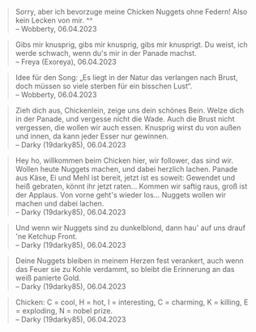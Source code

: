 
> Sorry, aber ich bevorzuge meine Chicken Nuggets ohne Federn! Also kein Lecken von mir. ^^  
– Wobberty, 06.04.2023

> Gibs mir knusprig, gibs mir knusprig, gibs mir knusprigt. Du weist, ich werde schwach, wenn du's mir in der Panade machst.  
– Freya (Exoreya), 06.04.2023

> Idee für den Song: „Es liegt in der Natur das verlangen nach Brust, doch müssen so viele sterben für ein bisschen Lust“.  
– Wobberty, 06.04.2023

> Zieh dich aus, Chickenlein, zeige uns dein schönes Bein. Welze dich in der Panade, und vergesse nicht die Wade. Auch die Brust nicht vergessen, die wollen wir auch essen. Knusprig wirst du von außen und innen, da kann jeder Esser nur gewinnen.  
– Darky (19darky85), 06.04.2023

> Hey ho, willkommen beim Chicken hier, wir follower, das sind wir. Wollen heute Nuggets machen, und dabei herzlich lachen. Panade aus Käse, Ei und Mehl ist bereit, jetzt ist es soweit: Gewendet und heiß gebraten, könnt ihr jetzt raten… Kommen wir saftig raus, groß ist der Applaus. Von vorne geht's wieder los… Nuggets wollen wir machen und dabei lachen.  
– Darky (19darky85), 06.04.2023

> Und wenn wir Nuggets sind zu dunkelblond, dann hau' auf uns drauf 'ne Ketchup Front.  
– Darky (19darky85), 06.04.2023

> Deine Nuggets bleiben in meinem Herzen fest verankert, auch wenn das Feuer sie zu Kohle verdammt, so bleibt die Erinnerung an das weiß panierte Gold.  
– Darky (19darky85), 06.04.2023

> Chicken: C = cool, H = hot, I = interesting, C = charming, K = killing, E = exploding, N = nobel prize.  
– Darky (19darky85), 06.04.2023

